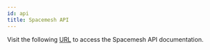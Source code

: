 ```yaml
---
id: api
title: Spacemesh API
---
```


Visit the following [URL](https://mainnet-api-docs.spacemesh.network/) to access the Spacemesh API documentation.
